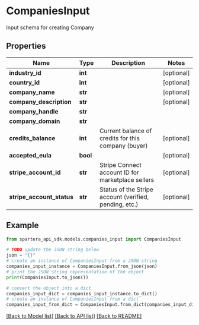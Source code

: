 # CompaniesInput

Input schema for creating Company

## Properties

Name | Type | Description | Notes
------------ | ------------- | ------------- | -------------
**industry_id** | **int** |  | [optional] 
**country_id** | **int** |  | [optional] 
**company_name** | **str** |  | [optional] 
**company_description** | **str** |  | [optional] 
**company_handle** | **str** |  | 
**company_domain** | **str** |  | 
**credits_balance** | **int** | Current balance of credits for this company (buyer) | [optional] 
**accepted_eula** | **bool** |  | [optional] 
**stripe_account_id** | **str** | Stripe Connect account ID for marketplace sellers | [optional] 
**stripe_account_status** | **str** | Status of the Stripe account (verified, pending, etc.) | [optional] 

## Example

```python
from spartera_api_sdk.models.companies_input import CompaniesInput

# TODO update the JSON string below
json = "{}"
# create an instance of CompaniesInput from a JSON string
companies_input_instance = CompaniesInput.from_json(json)
# print the JSON string representation of the object
print(CompaniesInput.to_json())

# convert the object into a dict
companies_input_dict = companies_input_instance.to_dict()
# create an instance of CompaniesInput from a dict
companies_input_from_dict = CompaniesInput.from_dict(companies_input_dict)
```
[[Back to Model list]](../README.md#documentation-for-models) [[Back to API list]](../README.md#documentation-for-api-endpoints) [[Back to README]](../README.md)


